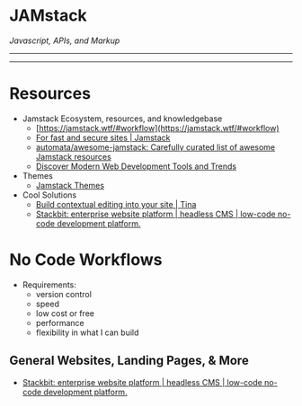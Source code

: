 # JAMstack

*Javascript, APIs, and Markup*

---

---

# Resources

- Jamstack Ecosystem, resources, and knowledgebase
    - [https://jamstack.wtf/#workflow](https://jamstack.wtf/#workflow)
    - [For fast and secure sites | Jamstack](https://jamstack.org/)
    - [automata/awesome-jamstack: Carefully curated list of awesome Jamstack resources](https://github.com/automata/awesome-jamstack#cms)
    - [Discover Modern Web Development Tools and Trends](https://bejamas.io/discovery/#headless-cms)
- Themes
    - [Jamstack Themes](https://jamstackthemes.dev/)
- Cool Solutions
    - [Build contextual editing into your site | Tina](https://tina.io/)
    - [Stackbit: enterprise website platform | headless CMS | low-code no-code development platform.](https://www.stackbit.com/)

# No Code Workflows

- Requirements:
    - version control
    - speed
    - low cost or free
    - performance
    - flexibility in what I can build

## General Websites, Landing Pages, & More

- [Stackbit: enterprise website platform | headless CMS | low-code no-code development platform.](https://www.stackbit.com/)